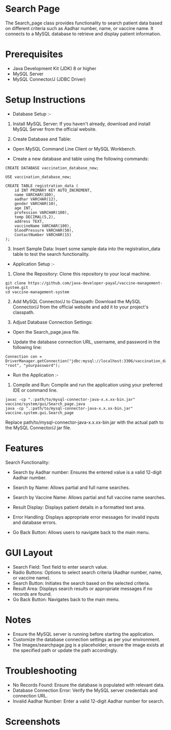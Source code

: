 
# Search Page
The Search_page class provides functionality to search patient data based on different criteria such as Aadhar number, name, or vaccine name. It connects to a MySQL database to retrieve and display patient information.

# Prerequisites
- Java Development Kit (JDK) 8 or higher
- MySQL Server
- MySQL Connector/J (JDBC Driver)
# Setup Instructions
- Database Setup :- 
1. Install MySQL Server: If you haven't already, download and install MySQL Server from the official website.

2. Create Database and Table:

- Open MySQL Command Line Client or MySQL Workbench.

- Create a new database and table using the following commands:
```
CREATE DATABASE vaccination_database_new;

USE vaccination_database_new;

CREATE TABLE registration_data (
    id INT PRIMARY KEY AUTO_INCREMENT,
    name VARCHAR(100),
    aadhar VARCHAR(12),
    gender VARCHAR(10),
    age INT,
    profession VARCHAR(100),
    temp DECIMAL(5,2),
    address TEXT,
    vaccineName VARCHAR(100),
    bloodPressure VARCHAR(50),
    ContactNumber VARCHAR(15)
);
```
3. Insert Sample Data: Insert some sample data into the registration_data table to test the search functionality.

- Application Setup :-
1. Clone the Repository: Clone this repository to your local machine.
```
git clone https://github.com/java-developer-payal/vaccine-management-system.git
cd vaccine-management-system
```
2. Add MySQL Connector/J to Classpath: Download the MySQL Connector/J from the official website and add it to your project's classpath.

3. Adjust Database Connection Settings:

- Open the Search_page.java file.

- Update the database connection URL, username, and password in the following line:
```
Connection con = DriverManager.getConnection("jdbc:mysql://localhost:3306/vaccination_database_new", "root", "yourpassword");
```
- Run the Application :-
1. Compile and Run: Compile and run the application using your preferred IDE or command line.
```
javac -cp ".:path/to/mysql-connector-java-x.x.xx-bin.jar" vaccine/system/gui/Search_page.java
java -cp ".:path/to/mysql-connector-java-x.x.xx-bin.jar" vaccine.system.gui.Search_page
```
Replace path/to/mysql-connector-java-x.x.xx-bin.jar with the actual path to the MySQL Connector/J jar file.

# Features
Search Functionality:
- Search by Aadhar number: Ensures the entered value is a valid 12-digit Aadhar number.
- Search by Name: Allows partial and full name searches.
- Search by Vaccine Name: Allows partial and full vaccine name searches.
- Result Display: Displays patient details in a formatted text area.

- Error Handling: Displays appropriate error messages for invalid inputs and database errors.

- Go Back Button: Allows users to navigate back to the main menu.

# GUI Layout
- Search Field: Text field to enter search value.
- Radio Buttons: Options to select search criteria (Aadhar number, name, or vaccine name).
- Search Button: Initiates the search based on the selected criteria.
- Result Area: Displays search results or appropriate messages if no records are found.
- Go Back Button: Navigates back to the main menu.
# Notes
- Ensure the MySQL server is running before starting the application.
- Customize the database connection settings as per your environment.
- The Images/searchpage.jpg is a placeholder; ensure the image exists at the specified path or update the path accordingly.
# Troubleshooting
- No Records Found: Ensure the database is populated with relevant data.
- Database Connection Error: Verify the MySQL server credentials and connection URL.
- Invalid Aadhar Number: Enter a valid 12-digit Aadhar number for search.
# Screenshots 

